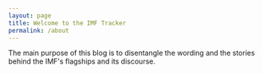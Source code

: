 ```yaml
---
layout: page
title: Welcome to the IMF Tracker
permalink: /about
---
```


The main purpose of this blog is to disentangle the wording and the stories behind the IMF's flagships and its discourse.
